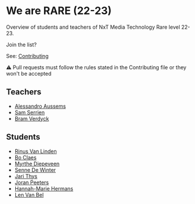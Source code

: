 # We are RARE (22-23)

Overview of students and teachers of NxT Media Technology Rare level 22-23.

Join the list?

See: [Contributing](./CONTRIBUTING.md)

⚠️ Pull requests must follow the rules stated in the Contributing file or they won't be accepted

## Teachers

- [Alessandro Aussems](./people/alessandro_aussems.md)
- [Sam Serrien](./people/sam_serrien.md)
- [Bram Verdyck](./people/bram_verdyck.md)

## Students

- [Rinus Van Linden](./people/rinus_van_linden.md)
- [Bo Claes](./people/bo_claes.md)
- [Myrthe Diepeveen](./people/myrthe_diepeveen.md)
- [Senne De Winter](./people/senne_de_winter.md)
- [Jari Thys](./people/jari_thys.md)
- [Joran Peeters](./people/joran_peeters.md)
- [Hannah-Marie Hermans](./people/hannah-marie_hermans.md)
- [Len Van Bel](./people/len_van_bel.md)
